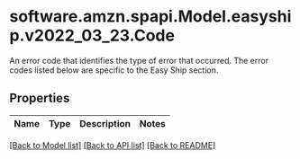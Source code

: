 # software.amzn.spapi.Model.easyship.v2022_03_23.Code
An error code that identifies the type of error that occurred. The error codes listed below are specific to the Easy Ship section.

## Properties

Name | Type | Description | Notes
------------ | ------------- | ------------- | -------------

[[Back to Model list]](../README.md#documentation-for-models) [[Back to API list]](../README.md#documentation-for-api-endpoints) [[Back to README]](../README.md)


